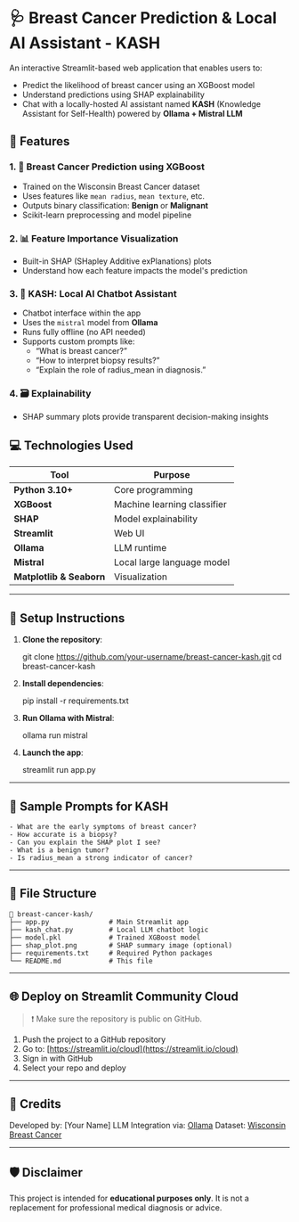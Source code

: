 
# 🩺 Breast Cancer Prediction & Local AI Assistant - KASH

An interactive Streamlit-based web application that enables users to:

- Predict the likelihood of breast cancer using an XGBoost model
- Understand predictions using SHAP explainability
- Chat with a locally-hosted AI assistant named **KASH** (Knowledge Assistant for Self-Health) powered by **Ollama + Mistral LLM**



## 🚀 Features

### 1. 🎯 **Breast Cancer Prediction using XGBoost**
- Trained on the Wisconsin Breast Cancer dataset
- Uses features like `mean radius`, `mean texture`, etc.
- Outputs binary classification: **Benign** or **Malignant**
- Scikit-learn preprocessing and model pipeline

### 2. 📊 **Feature Importance Visualization**
- Built-in SHAP (SHapley Additive exPlanations) plots
- Understand how each feature impacts the model's prediction

### 3. 🧠 **KASH: Local AI Chatbot Assistant**
- Chatbot interface within the app
- Uses the `mistral` model from **Ollama**
- Runs fully offline (no API needed)
- Supports custom prompts like:
  - “What is breast cancer?”
  - “How to interpret biopsy results?”
  - “Explain the role of radius_mean in diagnosis.”

### 4. 🗃️ **Explainability**
- SHAP summary plots provide transparent decision-making insights



## 💻 Technologies Used

| Tool | Purpose |
|------|---------|
| **Python 3.10+** | Core programming |
| **XGBoost** | Machine learning classifier |
| **SHAP** | Model explainability |
| **Streamlit** | Web UI |
| **Ollama** | LLM runtime |
| **Mistral** | Local large language model |
| **Matplotlib & Seaborn** | Visualization |

---

## 🧰 Setup Instructions

1. **Clone the repository**:

   git clone https://github.com/your-username/breast-cancer-kash.git
   cd breast-cancer-kash


2. **Install dependencies**:

   
   pip install -r requirements.txt
  

3. **Run Ollama with Mistral**:

   ollama run mistral
  

4. **Launch the app**:


   streamlit run app.py
  

---

## 🧪 Sample Prompts for KASH

```
- What are the early symptoms of breast cancer?
- How accurate is a biopsy?
- Can you explain the SHAP plot I see?
- What is a benign tumor?
- Is radius_mean a strong indicator of cancer?
```

---

## 📂 File Structure

```
📁 breast-cancer-kash/
├── app.py               # Main Streamlit app
├── kash_chat.py         # Local LLM chatbot logic
├── model.pkl            # Trained XGBoost model
├── shap_plot.png        # SHAP summary image (optional)
├── requirements.txt     # Required Python packages
└── README.md            # This file
```

---

## 🌐 Deploy on Streamlit Community Cloud

> ❗ Make sure the repository is public on GitHub.

1. Push the project to a GitHub repository
2. Go to: [https://streamlit.io/cloud](https://streamlit.io/cloud)
3. Sign in with GitHub
4. Select your repo and deploy

---

## 🧠 Credits

Developed by: \[Your Name]
LLM Integration via: [Ollama](https://ollama.com)
Dataset: [Wisconsin Breast Cancer](https://archive.ics.uci.edu/ml/datasets/Breast+Cancer+Wisconsin+%28Diagnostic%29)

---

## 🛡️ Disclaimer

This project is intended for **educational purposes only**. It is not a replacement for professional medical diagnosis or advice.

